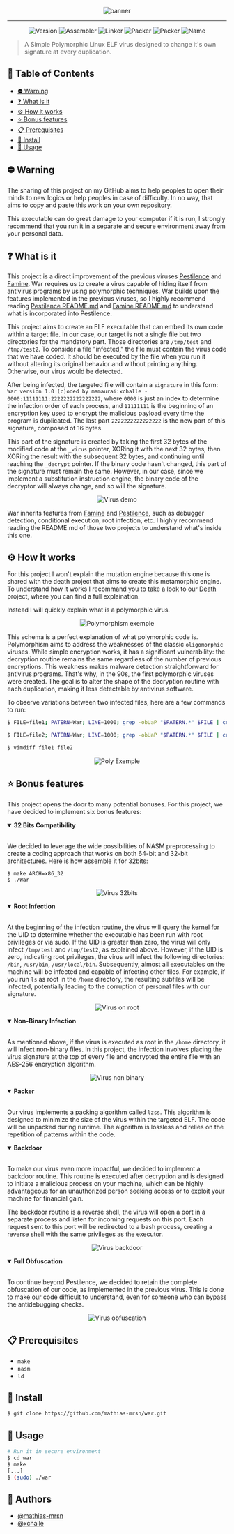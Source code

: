 <p align="center">
  <img src="./.image/banner.jpg" alt="banner">
</p>

---
<p align="center">
    <img alt="Version" src="https://img.shields.io/badge/Version-1.0-blue.svg" />
    <img alt="Assembler" src="https://img.shields.io/badge/Assembler-NASM-green.svg" />
    <img alt="Linker" src="https://img.shields.io/badge/Linker-LD-green.svg" />
    <img alt="Packer" src="https://img.shields.io/badge/Packer-LZSS-red.svg" />
    <img alt="Packer" src="https://img.shields.io/badge/Encryptor-AES_256-red.svg" />
    <img alt="Name" src="https://img.shields.io/badge/War-8A2BE2" />
</p>



> A Simple Polymorphic Linux ELF virus designed to change it's own signature at every duplication.

## 📝 Table of Contents

* [⛔️ Warning](#-warning)
* [❓ What is it](#-what-is-it)
* [⚙️ How it works](#-how-it-works)
* [⭐ Bonus features](#-bonus-features)
* [📋 Prerequisites](#-prerequisites)
* [🔧 Install](#-install)
* [🚀 Usage](#-usage)

## ⛔️ Warning

The sharing of this project on my GitHub aims to help peoples to open their minds to new logics or help peoples in case of difficulty. In no way, that aims to copy and paste this work on your own repository.

This executable can do great damage to your computer if it is run, I strongly recommend that you run it in a separate and secure environment away from your personal data.

## ❓ What is it

This project is a direct improvement of the previous viruses [Pestilence](https://github.com/mathias-mrsn/pestilence) and [Famine](https://github.com/mathias-mrsn/famine). War requires us to create a virus capable of hiding itself from antivirus programs by using polymorphic techniques. War builds upon the features implemented in the previous viruses, so I highly recommend reading [Pestilence README.md](https://github.com/mathias-mrsn/pestilence/blob/master/README.md) and [Famine README.md](https://github.com/mathias-mrsn/famine/blob/master/README.md) to understand what is incorporated into Pestilence.

This project aims to create an ELF executable that can embed its own code within a target file. In our case, our target is not a single file but two directories for the mandatory part. Those directories are `/tmp/test` and `/tmp/test2`. To consider a file "infected," the file must contain the virus code that we have coded. It should be executed by the file when you run it without altering its original behavior and without printing anything. Otherwise, our virus would be detected.

After being infected, the targeted file will contain a `signature` in this form: `War version 1.0 (c)oded by mamaurai:xchalle - 0000:11111111:2222222222222222`, where `0000` is just an index to determine the infection order of each process, and `11111111` is the beginning of an encryption key used to encrypt the malicious payload every time the program is duplicated. The last part `2222222222222222` is the new part of this signature, composed of 16 bytes.

This part of the signature is created by taking the first 32 bytes of the modified code at the `_virus` pointer, XORing it with the next 32 bytes, then XORing the result with the subsequent 32 bytes, and continuing until reaching the `_decrypt` pointer. If the binary code hasn't changed, this part of the signature must remain the same. However, in our case, since we implement a substitution instruction engine, the binary code of the decryptor will always change, and so will the signature.

<p align="center">
  <img src="./.image/demo.png" alt="Virus demo">
</p>

War inherits features from [Famine](https://github.com/mathias-mrsn/famine) and [Pestilence](https://github.com/mathias-mrsn/famine), such as debugger detection, conditional execution, root infection, etc. I highly recommend reading the README.md of those two projects to understand what's inside this one.


## ⚙️ How it works

For this project I won't explain the mutation engine because this one is shared with the death project that aims to create this metamorphic engine. To understand how it works I recommand you to take a look to our [Death](https://github.com/mathias-mrsn/death) project, where you can find a full explaination.

Instead I will quickly explain what is a polymorphic virus.

<p align="center">
  <img src="./.image/poly.png" alt="Polymorphism exemple">
</p>

This schema is a perfect explanation of what polymorphic code is. Polymorphism aims to address the weaknesses of the classic `oligomorphic` viruses. While simple encryption works, it has a significant vulnerability: the decryption routine remains the same regardless of the number of previous encryptions. This weakness makes malware detection straightforward for antivirus programs. That's why, in the 90s, the first polymorphic viruses were created. The goal is to alter the shape of the decryption routine with each duplication, making it less detectable by antivirus software.

To observe variations between two infected files, here are a few commands to run:

```bash
$ FILE=file1; PATERN=War; LINE=1000; grep -obUaP "$PATERN.*" $FILE | cut -d: -f1 | xargs -I {} sh -c "ndisasm -b 64 $FILE -e{}" | head -n $LINE > file1

$ FILE=file2; PATERN=War; LINE=1000; grep -obUaP "$PATERN.*" $FILE | cut -d: -f1 | xargs -I {} sh -c "ndisasm -b 64 $FILE -e{}" | head -n $LINE > file2

$ vimdiff file1 file2
```

<p align="center">
  <img src="./.image/demo_poly.png" alt="Poly Exemple">
</p>

## ⭐ Bonus features

This project opens the door to many potential bonuses. For this project, we have decided to implement six bonus features:

<details open>
<summary><b>32 Bits Compatibility</b></summary>
<br>

We decided to leverage the wide possibilities of NASM preprocessing to create a coding approach that works on both 64-bit and 32-bit architectures. Here is how assemble it for 32bits:
```shell
$ make ARCH=x86_32
$ ./War
```

<p align="center">
  <img src="./.image/demo_32.png" alt="Virus 32bits">
</p>
</details>

<details open>
<summary><b>Root Infection</b></summary>
<br>

At the beginning of the infection routine, the virus will query the kernel for the UID to determine whether the executable has been run with root privileges or via sudo. If the UID is greater than zero, the virus will only infect `/tmp/test` and `/tmp/test2`, as explained above. However, if the UID is zero, indicating root privileges, the virus will infect the following directories: `/bin`, `/usr/bin`, `/usr/local/bin`. Subsequently, almost all executables on the machine will be infected and capable of infecting other files. For example, if you run `ls` as root in the `/home` directory, the resulting subfiles will be infected, potentially leading to the corruption of personal files with our signature.

<p align="center">
  <img src="./.image/demo_root.png" alt="Virus on root">
</p>
</details>

<details open>
<summary><b>Non-Binary Infection</b></summary>
<br>

As mentioned above, if the virus is executed as root in the `/home` directory, it will infect non-binary files. In this project, the infection involves placing the virus signature at the top of every file and encrypted the entire file with an AES-256 encryption algorithm.

<p align="center">
  <img src="./.image/demo_nonbinary.png" alt="Virus non binary">
</p>
</details>

<details open>
<summary><b>Packer</b></summary>
<br>

Our virus implements a packing algorithm called `lzss`. This algorithm is designed to minimize the size of the virus within the targeted ELF. The code will be unpacked during runtime. The algorithm is lossless and relies on the repetition of patterns within the code.
</details>

<details open>
<summary><b>Backdoor</b></summary>
<br>

To make our virus even more impactful, we decided to implement a backdoor routine. This routine is executed after decryption and is designed to initiate a malicious process on your machine, which can be highly advantageous for an unauthorized person seeking access or to exploit your machine for financial gain.

The backdoor routine is a reverse shell, the virus will open a port in a separate process and listen for incoming requests on this port. Each request sent to this port will be redirected to a bash process, creating a reverse shell with the same privileges as the executor.

<p align="center">
  <img src="./.image/demo_bd.png" alt="Virus backdoor">
</p>

</details>

<details open>
<summary><b>Full Obfuscation</b></summary>
<br>

To continue beyond Pestilence, we decided to retain the complete obfuscation of our code, as implemented in the previous virus. This is done to make our code difficult to understand, even for someone who can bypass the antidebugging checks.

<p align="center">
  <img src="./.image/demo_obf.png" alt="Virus obfuscation">
</p>
</details>

## 📋 Prerequisites

- `make`
- `nasm`
- `ld`

## 🔧 Install

```sh
$ git clone https://github.com/mathias-mrsn/war.git
```

## 🚀 Usage

```sh
# Run it in secure environment
$ cd war
$ make
[...]
$ (sudo) ./war
```

## 👥 Authors
- [@mathias-mrsn](https://github.com/mathias-mrsn)
- [@xchalle](https://github.com/xchalle)

